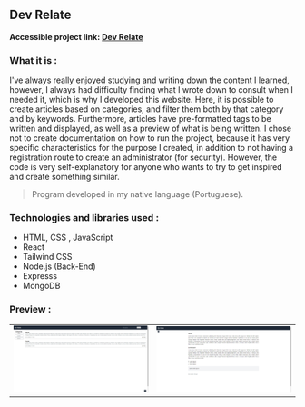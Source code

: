 ## Dev Relate

**Accessible project link: <a href="https://dev-relate-frontend.vercel.app/">Dev Relate</a>**

### What it is :
I've always really enjoyed studying and writing down the content I learned, however, I always had difficulty finding what I wrote down to consult when I needed it, which is why I developed this website. Here, it is possible to create articles based on categories, and filter them both by that category and by keywords. Furthermore, articles have pre-formatted tags to be written and displayed, as well as a preview of what is being written. I chose not to create documentation on how to run the project, because it has very specific characteristics for the purpose I created, in addition to not having a registration route to create an administrator (for security). However, the code is very self-explanatory for anyone who wants to try to get inspired and create something similar.



> Program developed in my native language (Portuguese).

### Technologies and libraries used :

- HTML, CSS , JavaScript
- React
- Tailwind CSS
- Node.js (Back-End)
- Expresss
- MongoDB


### Preview :

<table width="100%"> 
<tr>
<td width="50%">
<img src="./SAMPLE/SAMPLE1.png/">
</td> 
<td width="50%">
<img src="./SAMPLE/SAMPLE2.png/">
</td> 
</tr>
</table>